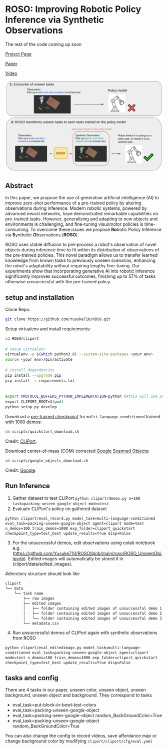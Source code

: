 # ROSO: Improving Robotic Policy Inference via Synthetic Observations
The rest of the code coming up soon

[Project Page](https://yusuke710.github.io/roso.github.io/)

[Paper]() 

[Video](https://yusuke710.github.io/roso.github.io/) 

<img src="abstract_figure.png" width="700">


## Abstract
In this paper, we propose the use of generative artificial intelligence (AI) to improve zero-shot performance of a pre-trained policy by altering observations during inference. 
Modern robotic systems, powered by advanced neural networks, have demonstrated remarkable capabilities on pre-trained tasks. However, generalising and adapting to new objects and environments is challenging, and fine-tuning visuomotor policies is time-consuming. 
To overcome these issues we propose **Ro**botic Policy Inference via **S**ynthetic **O**bservations (**ROSO**). 
 
ROSO uses stable diffusion to pre-process a robot's observation of novel objects during inference time to fit within its distribution of observations of the pre-trained policies.
This novel paradigm allows us to transfer learned knowledge from known tasks to previously unseen scenarios, enhancing the robot's adaptability without requiring lengthy fine-tuning. 
Our experiments show that incorporating generative AI into robotic inference significantly improves successful outcomes, finishing up to 57\% of tasks otherwise unsuccessful with the pre-trained policy.

## setup and installation
Clone Repo:
```bash
git clone https://github.com/Yusuke710/ROSO.git
```

Setup virtualenv and install requirements:
```bash
cd ROSO/cliport

# setup virtualenv 
virtualenv -p $(which python3.8) --system-site-packages <your env>  
source <your env>/bin/activate

# install dependencies
pip install --upgrade pip
pip install -r requirements.txt


export PROTOCOL_BUFFERS_PYTHON_IMPLEMENTATION=python (#this will use pure-Python parsing and will be much slower)
export CLIPORT_ROOT=$(pwd)
python setup.py develop
```

Download a [pre-trained checkpoint](https://github.com/cliport/cliport/releases/download/v1.0.0/cliport_quickstart.zip) for `multi-language-conditioned` trained with 1000 demos:
```bash
sh scripts/quickstart_download.sh
```

Credit: [CLIPort](https://cliport.github.io/).


Download center-of-mass (COM) corrected [Google Scanned Objects](https://github.com/cliport/cliport/releases/download/v1.0.0/google.zip):
```bash
sh scripts/google_objects_download.sh
```
Credit: [Google](#acknowledgements).


## Run Inference 
1. Gather dataset to test CLIPort
`python cliport/demos.py n=100 task=packing-unseen-google-object mode=test`    
2. Evaluate CLIPort's policy on gathered dataset

```
python cliport/eval_record.py model_task=multi-language-conditioned eval_task=packing-unseen-google-object agent=cliport mode=test n_demos=100 train_demos=1000 exp_folder=cliport_quickstart checkpoint_type=test_best update_results=True disp=False
```

3. For the unsuccessful demos, edit observations using colab notebook e.g. (https://github.com/Yusuke710/ROSO/blob/main/roso/ROSO_UnseenObj.ipynb). Edited images will automatically be stored it in (cliport/data/edited_images). 

#directory structure should look like 
```
cliport
└── data
    └── task name
        ├── raw images
        ├── edited images
        │   ├── folder containing edited images of unsuccessful demo 1
        │   ├── folder containing edited images of unsuccessful demo 2
        │   └── folder containing edited images of unsuccessful demo 3
        └── metadata.csv
```

4. Run unsuccessful demos of CLIPort again with synthetic observations from ROSO
```
python cliport/eval_editedimage.py model_task=multi-language-conditioned eval_task=packing-unseen-google-object agent=cliport mode=test n_demos=100 train_demos=1000 exp_folder=cliport_quickstart checkpoint_type=test_best update_results=True disp=False
```

## tasks and config
There are 4 tasks in our paper, unseen color, unseen object, unseen background, unseen object and background. They correspond to tasks
- eval_task=put-block-in-bowl-test-colors
- eval_task=packing-unseen-google-object 
- eval_task=packing-seen-google-object random_BackGroundColor=True
- eval_task=packing-unseen-google-object random_BackGroundColor=True      

You can also change the config to record videos, save affordance map or change background color by modifying `cliport/cliport/cfg/eval.yaml`
